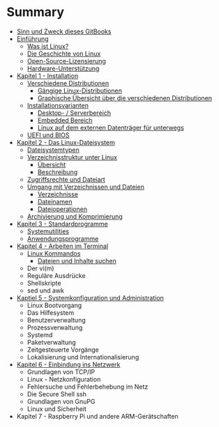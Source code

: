 # Summary

* [Sinn und Zweck dieses GitBooks](README.md)
* [Einführung](chapter1.md)
  * [Was ist Linux?](chapter1/was-ist-linux.md)
  * [Die Geschichte von Linux](chapter1/die-geschichte-von-linux.md)
  * [Open-Source-Lizensierung](chapter1/open-source-lizensierung.md)
  * [Hardware-Unterstützung](chapter1/hardware-unterstutzung.md)
* [Kapitel 1 - Installation](kapitel-1-installation.md)
  * [Verschiedene Distributionen](kapitel-1-installation/verschiedene-distributionen.md)
    * [Gängige Linux-Distributionen](kapitel-1-installation/verschiedene-distributionen/gangige-linux-distributionen.md)
    * [Graphische Übersicht über die verschiedenen Distributionen](kapitel-1-installation/verschiedene-distributionen/graphische-ubersicht-uber-die-verschiedenen-distributionen.md)
  * [Installationsvarianten](kapitel-1-installation/installationsvarianten.md)
    * [Desktop- / Serverbereich](kapitel-1-installation/installationsvarianten/desktop-serverbereich.md)
    * [Embedded Bereich](kapitel-1-installation/installationsvarianten/embedded-bereich.md)
    * [Linux auf dem externen Datenträger für unterwegs](kapitel-1-installation/installationsvarianten/linux-auf-dem-usb-stick-fur-unterwegs.md)
  * [UEFI und BIOS](kapitel-1-installation/uefi-und-bios.md)
* [Kapitel 2 - Das Linux-Dateisystem](kapitel-2-dateisysteme.md)
  * [Dateisystemtypen](kapitel-2-dateisysteme/linux-dateisystemtypen.md)
  * [Verzeichnisstruktur unter Linux](kapitel-2-dateisysteme/dateibaumstruktur.md)
    * [Übersicht](kapitel-2-dateisysteme/ubersicht.md)
    * [Beschreibung](kapitel-2-dateisysteme/beschreibung.md)
  * [Zugriffsrechte und Dateiart](kapitel-2-dateisysteme/zugriffsrechte.md)
  * [Umgang mit Verzeichnissen und Dateien](kapitel-2-dateisysteme/umgang-mit-verzeichnissen-und-dateien.md)
    * [Verzeichnisse](kapitel-2-dateisysteme/umgang-mit-verzeichnissen-und-dateien/verzeichnisse.md)
    * [Dateinamen](kapitel-2-dateisysteme/umgang-mit-verzeichnissen-und-dateien/dateinamen.md)
    * [Dateioperationen](kapitel-2-dateisysteme/umgang-mit-verzeichnissen-und-dateien/dateioperationen.md)
  * [Archivierung und Komprimierung](kapitel-2-dateisysteme/archivierung-und-komprimierung.md)
* [Kapitel 3 - Standardprogramme](kapitel-3-standardprogramme.md)
  * [Systemutilities](kapitel-3-standardprogramme/systemutilies.md)
  * [Anwendungsprogramme](kapitel-3-standardprogramme/anwendungsprogramme.md)
* [Kapitel 4 - Arbeiten im Terminal](kapitel-4-arbeiten-im-terminal.md)
  * [Linux Kommandos](kapitel-4-arbeiten-im-terminal/linux-kommandos.md)
    * [Dateien und Inhalte suchen](kapitel-4-arbeiten-im-terminal/linux-kommandos/dateien-und-inhalte-suchen.md)
  * Der vi\(m\)
  * Reguläre Ausdrücke
  * Shellskripte
  * sed und awk
* [Kaptiel 5 - Systemkonfiguration und Administration](kaptiel-5-systemkonfiguration-und-administration.md)
  * Linux Bootvorgang
  * Das Hilfesystem
  * Benutzerverwaltung
  * Prozessverwaltung
  * Systemd
  * Paketverwaltung
  * Zeitgesteuerte Vorgänge
  * Lokalisierung und Internationalisierung
* [Kapitel 6 - Einbindung ins Netzwerk](kapitel-6-einbindung-ins-netzwerk.md)
  * Grundlagen von TCP/IP
  * Linux - Netzkonfiguration
  * Fehlersuche und Fehlerbehebung im Netz
  * Die Secure Shell ssh
  * Grundlagen von GnuPG
  * Linux und Sicherheit
* Kapitel 7 - Raspberry Pi und andere ARM-Gerätschaften

